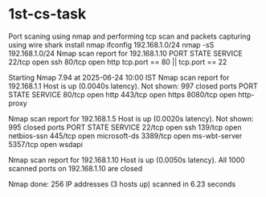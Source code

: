 # 1st-cs-task
Port scaning using nmap and performing tcp scan and packets capturing using wire shark
install nmap
ifconfig
192.168.1.0/24
nmap -sS 192.168.1.0/24
Nmap scan report for 192.168.1.10
PORT     STATE SERVICE
22/tcp   open  ssh
80/tcp   open  http
tcp.port == 80 || tcp.port == 22

Starting Nmap 7.94 at 2025-06-24 10:00 IST
Nmap scan report for 192.168.1.1
Host is up (0.0040s latency).
Not shown: 997 closed ports
PORT     STATE SERVICE
80/tcp   open  http
443/tcp  open  https
8080/tcp open  http-proxy

Nmap scan report for 192.168.1.5
Host is up (0.0020s latency).
Not shown: 995 closed ports
PORT     STATE SERVICE
22/tcp   open  ssh
139/tcp  open  netbios-ssn
445/tcp  open  microsoft-ds
3389/tcp open  ms-wbt-server
5357/tcp open  wsdapi

Nmap scan report for 192.168.1.10
Host is up (0.0050s latency).
All 1000 scanned ports on 192.168.1.10 are closed

Nmap done: 256 IP addresses (3 hosts up) scanned in 6.23 seconds
